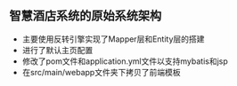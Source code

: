 ## 智慧酒店系统的原始系统架构
- 主要使用反转引擎实现了Mapper层和Entity层的搭建
- 进行了默认主页配置
- 修改了pom文件和application.yml文件以支持mybatis和jsp
- 在src/main/webapp文件夹下拷贝了前端模板
